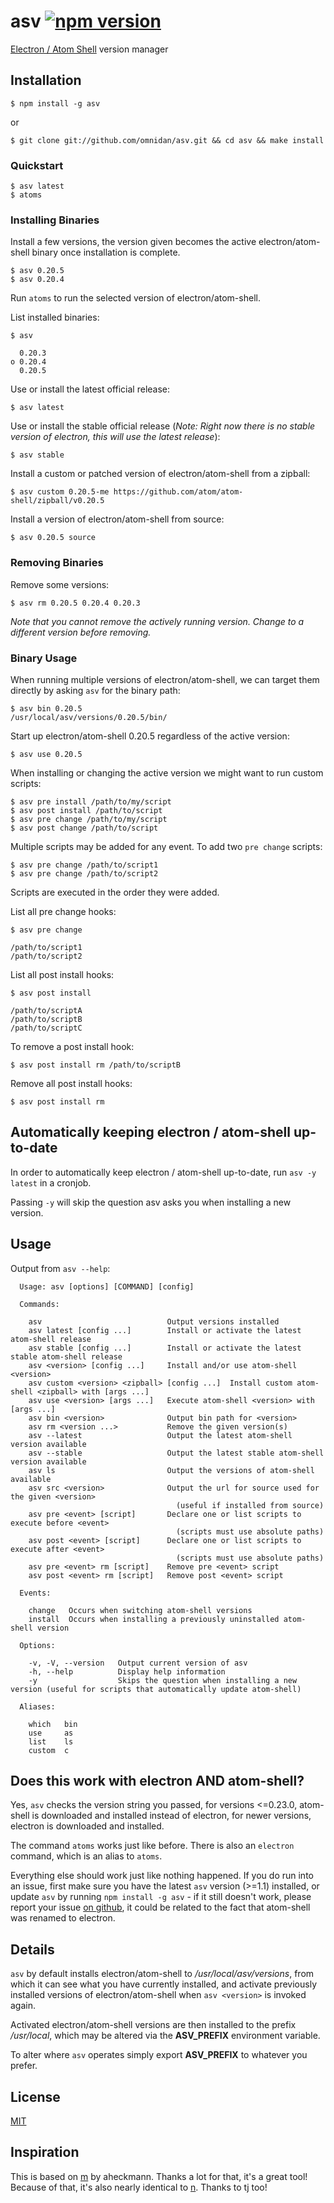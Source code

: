 # asv [![npm version](https://badge.fury.io/js/asv.svg?style=flat)](http://badge.fury.io/js/asv)

 [Electron / Atom Shell](https://github.com/atom/electron) version manager

## Installation

    $ npm install -g asv

or

    $ git clone git://github.com/omnidan/asv.git && cd asv && make install

### Quickstart
    $ asv latest
    $ atoms

### Installing Binaries

Install a few versions, the version given becomes the active electron/atom-shell binary once installation is complete.

    $ asv 0.20.5
    $ asv 0.20.4

Run `atoms` to run the selected version of electron/atom-shell.

List installed binaries:

    $ asv

      0.20.3
    ο 0.20.4
      0.20.5

Use or install the latest official release:

    $ asv latest

Use or install the stable official release (_Note: Right now there is no stable version of electron, this will use the latest release_):

    $ asv stable

Install a custom or patched version of electron/atom-shell from a zipball:

    $ asv custom 0.20.5-me https://github.com/atom/atom-shell/zipball/v0.20.5

Install a version of electron/atom-shell from source:

    $ asv 0.20.5 source

### Removing Binaries

Remove some versions:

    $ asv rm 0.20.5 0.20.4 0.20.3

_Note that you cannot remove the actively running version. Change to a different version before removing._

### Binary Usage

When running multiple versions of electron/atom-shell, we can target
them directly by asking `asv` for the binary path:

    $ asv bin 0.20.5
    /usr/local/asv/versions/0.20.5/bin/

Start up electron/atom-shell 0.20.5 regardless of the active version:

    $ asv use 0.20.5

When installing or changing the active version we might want to run custom scripts:

    $ asv pre install /path/to/my/script
    $ asv post install /path/to/script
    $ asv pre change /path/to/my/script
    $ asv post change /path/to/script

Multiple scripts may be added for any event. To add two `pre change` scripts:

    $ asv pre change /path/to/script1
    $ asv pre change /path/to/script2

Scripts are executed in the order they were added.

List all pre change hooks:

    $ asv pre change

    /path/to/script1
    /path/to/script2

List all post install hooks:

    $ asv post install

    /path/to/scriptA
    /path/to/scriptB
    /path/to/scriptC

To remove a post install hook:

    $ asv post install rm /path/to/scriptB

Remove all post install hooks:

    $ asv post install rm

## Automatically keeping electron / atom-shell up-to-date
In order to automatically keep electron / atom-shell up-to-date, run `asv -y latest` in a cronjob.

Passing `-y` will skip the question asv asks you when installing a new version.

## Usage
Output from `asv --help`:
```
  Usage: asv [options] [COMMAND] [config]

  Commands:

    asv                            Output versions installed
    asv latest [config ...]        Install or activate the latest atom-shell release
    asv stable [config ...]        Install or activate the latest stable atom-shell release
    asv <version> [config ...]     Install and/or use atom-shell <version>
    asv custom <version> <zipball> [config ...]  Install custom atom-shell <zipball> with [args ...]
    asv use <version> [args ...]   Execute atom-shell <version> with [args ...]
    asv bin <version>              Output bin path for <version>
    asv rm <version ...>           Remove the given version(s)
    asv --latest                   Output the latest atom-shell version available
    asv --stable                   Output the latest stable atom-shell version available
    asv ls                         Output the versions of atom-shell available
    asv src <version>              Output the url for source used for the given <version>
                                     (useful if installed from source)
    asv pre <event> [script]       Declare one or list scripts to execute before <event>
                                     (scripts must use absolute paths)
    asv post <event> [script]      Declare one or list scripts to execute after <event>
                                     (scripts must use absolute paths)
    asv pre <event> rm [script]    Remove pre <event> script
    asv post <event> rm [script]   Remove post <event> script

  Events:

    change   Occurs when switching atom-shell versions
    install  Occurs when installing a previously uninstalled atom-shell version

  Options:

    -v, -V, --version   Output current version of asv
    -h, --help          Display help information
    -y                  Skips the question when installing a new version (useful for scripts that automatically update atom-shell)

  Aliases:

    which   bin
    use     as
    list    ls
    custom  c
```

## Does this work with electron AND atom-shell?
Yes, `asv` checks the version string you passed, for versions <=0.23.0, atom-shell is downloaded and installed instead of electron, for newer versions, electron is downloaded and installed.

The command `atoms` works just like before. There is also an `electron` command, which is an alias to `atoms`.

Everything else should work just like nothing happened. If you do run into an issue, first make sure you have the latest `asv` version (>=1.1) installed, or update `asv` by running `npm install -g asv` - if it still doesn't work, please report your issue [on github](https://github.com/omnidan/asv/issues), it could be related to the fact that atom-shell was renamed to electron.

## Details

 `asv` by default installs electron/atom-shell to _/usr/local/asv/versions_, from
 which it can see what you have currently installed, and activate previously installed versions of electron/atom-shell when `asv <version>` is invoked again.

 Activated electron/atom-shell versions are then installed to the prefix _/usr/local_, which may be altered via the __ASV_PREFIX__ environment variable.

 To alter where `asv` operates simply export __ASV_PREFIX__ to whatever you prefer.

## License

[MIT](https://github.com/omnidan/asv/blob/master/LICENSE)

## Inspiration

This is based on [m](https://github.com/aheckmann/m) by aheckmann. Thanks a lot for that, it's a great tool! Because of that, it's also nearly identical to [n](https://github.com/visionmedia/n). Thanks to tj too!
